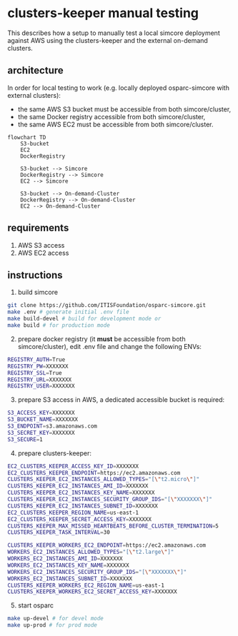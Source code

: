 # clusters-keeper manual testing

This describes how a setup to manually test a local simcore deployment against AWS using the clusters-keeper and the external on-demand clusters.

## architecture

In order for local testing to work (e.g. locally deployed osparc-simcore with external clusters):
- the same AWS S3 bucket must be accessible from both simcore/cluster,
- the same Docker registry accessible from both simcore/cluster,
- the same AWS EC2 must be accessible from both simcore/cluster.

```mermaid
flowchart TD
    S3-bucket
    EC2
    DockerRegistry

    S3-bucket --> Simcore
    DockerRegistry --> Simcore
    EC2 --> Simcore

    S3-bucket --> On-demand-Cluster
    DockerRegistry --> On-demand-Cluster
    EC2 --> On-demand-Cluster
```

## requirements
1. AWS S3 access
2. AWS EC2 access


## instructions

1. build simcore
```bash
git clone https://github.com/ITISFoundation/osparc-simcore.git
make .env # generate initial .env file
make build-devel # build for development mode or
make build # for production mode
```

2. prepare docker registry (it **must** be accessible from both simcore/cluster), edit .env file and change the following ENVs:
```bash
REGISTRY_AUTH=True
REGISTRY_PW=XXXXXXX
REGISTRY_SSL=True
REGISTRY_URL=XXXXXXX
REGISTRY_USER=XXXXXXX
```

3. prepare S3 access in AWS, a dedicated accessible bucket is required:
```bash
S3_ACCESS_KEY=XXXXXXX
S3_BUCKET_NAME=XXXXXXX
S3_ENDPOINT=s3.amazonaws.com
S3_SECRET_KEY=XXXXXXX
S3_SECURE=1
```

4. prepare clusters-keeper:
```bash
EC2_CLUSTERS_KEEPER_ACCESS_KEY_ID=XXXXXXX
EC2_CLUSTERS_KEEPER_ENDPOINT=https://ec2.amazonaws.com
CLUSTERS_KEEPER_EC2_INSTANCES_ALLOWED_TYPES="[\"t2.micro\"]"
CLUSTERS_KEEPER_EC2_INSTANCES_AMI_ID=XXXXXXX
CLUSTERS_KEEPER_EC2_INSTANCES_KEY_NAME=XXXXXXX
CLUSTERS_KEEPER_EC2_INSTANCES_SECURITY_GROUP_IDS="[\"XXXXXXX\"]"
CLUSTERS_KEEPER_EC2_INSTANCES_SUBNET_ID=XXXXXXX
EC2_CLUSTERS_KEEPER_REGION_NAME=us-east-1
EC2_CLUSTERS_KEEPER_SECRET_ACCESS_KEY=XXXXXXX
CLUSTERS_KEEPER_MAX_MISSED_HEARTBEATS_BEFORE_CLUSTER_TERMINATION=5
CLUSTERS_KEEPER_TASK_INTERVAL=30

CLUSTERS_KEEPER_WORKERS_EC2_ENDPOINT=https://ec2.amazonaws.com
WORKERS_EC2_INSTANCES_ALLOWED_TYPES="[\"t2.large\"]"
WORKERS_EC2_INSTANCES_AMI_ID=XXXXXXX
WORKERS_EC2_INSTANCES_KEY_NAME=XXXXXXX
WORKERS_EC2_INSTANCES_SECURITY_GROUP_IDS="[\"XXXXXXX\"]"
WORKERS_EC2_INSTANCES_SUBNET_ID=XXXXXXX
CLUSTERS_KEEPER_WORKERS_EC2_REGION_NAME=us-east-1
CLUSTERS_KEEPER_WORKERS_EC2_SECRET_ACCESS_KEY=XXXXXXX
```

5. start osparc
```bash
make up-devel # for devel mode
make up-prod # for prod mode
```
